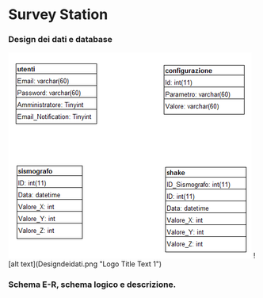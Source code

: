 # Survey Station


### Design dei dati e database
<img src="Designdeidati.png" />
![alt text](Designdeidati.png "Logo Title Text 1")


### Schema E-R, schema logico e descrizione.
